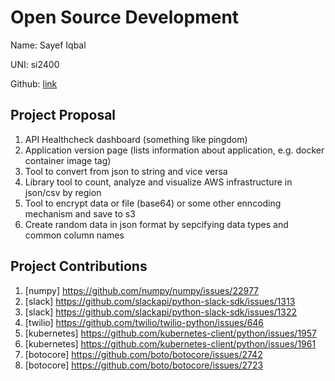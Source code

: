 # Open Source Development

Name: Sayef Iqbal

UNI: si2400

Github: [link](https://github.com/sayefiqb)


## Project Proposal
1. API Healthcheck dashboard (something like pingdom)
2. Application version page (lists information about application, e.g. docker container image tag)
3. Tool to convert from json to string and vice versa
4. Library tool to count, analyze and visualize AWS infrastructure in json/csv by region
5. Tool to encrypt data or file (base64) or some other enncoding mechanism and save to s3
6. Create random data in json format by sepcifying data types and common column names


## Project Contributions
1. [numpy] https://github.com/numpy/numpy/issues/22977
2. [slack] https://github.com/slackapi/python-slack-sdk/issues/1313
3. [slack] https://github.com/slackapi/python-slack-sdk/issues/1322
4. [twilio] https://github.com/twilio/twilio-python/issues/646
5. [kubernetes] https://github.com/kubernetes-client/python/issues/1957
6. [kubernetes] https://github.com/kubernetes-client/python/issues/1961
7. [botocore] https://github.com/boto/botocore/issues/2742
8. [botocore] https://github.com/boto/botocore/issues/2723

